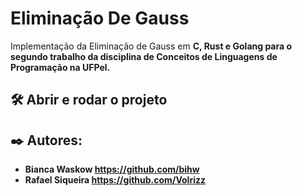 # Eliminação De Gauss
Implementação da Eliminação de Gauss em <b>C<b>, <b>Rust<b> e <b>Golang<b> para o segundo trabalho da disciplina de Conceitos de Linguagens de Programação na UFPel.

## 🛠️ Abrir e rodar o projeto 


## ✒️ Autores: 
* Bianca Waskow https://github.com/bihw <br>
* Rafael Siqueira https://github.com/Volrizz
